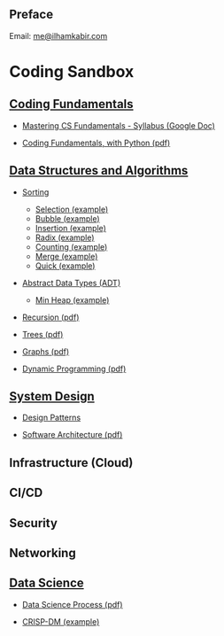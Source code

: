## Preface

Email: [me@ilhamkabir.com](mailto:me@ilhamkabir.com?subject=[GitHub]%20Essays)

# Coding Sandbox

## [Coding Fundamentals](coding_fundamentals)

- <a href="https://docs.google.com/document/d/16t4B2HZM4Gp31ocBLcSG0R-CpuXb7_hqGROF7RmOvrQ/edit">
    Mastering CS Fundamentals - Syllabus (Google Doc)
</a>

- [Coding Fundamentals, with Python (pdf)](coding_fundamentals/coding_fundamentals_w_python.pdf)

## [Data Structures and Algorithms](data_structures_and_algorithms)

- [Sorting](data_structures_and_algorithms/sorting/)
    - [Selection (example)](data_structures_and_algorithms/sorting/selection.py)
    - [Bubble (example)](data_structures_and_algorithms/sorting/bubble.py)
    - [Insertion (example)](data_structures_and_algorithms/sorting/insertion.py)
    - [Radix (example)](data_structures_and_algorithms/sorting/radix.py)
    - [Counting (example)](data_structures_and_algorithms/sorting/counting.py)
    - [Merge (example)](data_structures_and_algorithms/sorting/merge.py)
    - [Quick (example)](data_structures_and_algorithms/sorting/quick.py)

- [Abstract Data Types (ADT)](data_structures_and_algorithms/abstract_data_types/)
    - [Min Heap (example)](data_structures_and_algorithms/abstract_data_types/min_heap.py)

- [Recursion (pdf)](data_structures_and_algorithms/recursion.pdf)

- [Trees (pdf)](data_structures_and_algorithms/trees.pdf)

- [Graphs (pdf)](data_structures_and_algorithms/graphs.pdf)

- [Dynamic Programming (pdf)](data_structures_and_algorithms/dynamic_programming.pdf)

## [System Design](system_design)

- [Design Patterns](system_design/design_patterns)

- [Software Architecture (pdf)](system_design/software_architecture.pdf)

## Infrastructure (Cloud)

## CI/CD

## Security

## Networking

## [Data Science](data_science)

- [Data Science Process (pdf)](data_science/data_science_process.pdf)

- <a href="https://github.com/ilhamkabir/scorecard-analysis/blob/master/notebooks/complete-crisp-dm-process.ipynb">
    CRISP-DM (example)
</a>
